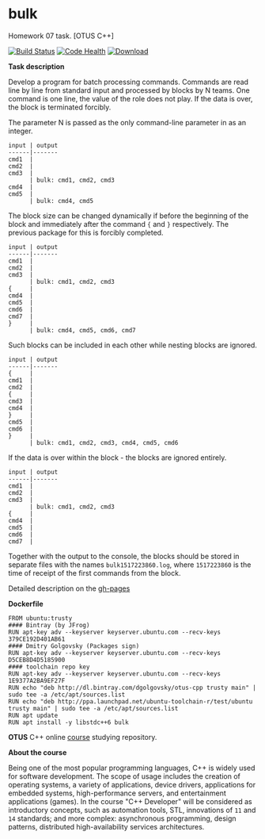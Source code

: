 # bulk
Homework 07 task. [OTUS C++]

[![Build Status](https://travis-ci.org/DGolgovsky/bulk.svg?branch=master)](https://travis-ci.org/DGolgovsky/bulk)
[![Code Health](https://landscape.io/github/DGolgovsky/bulk/master/landscape.svg?style=flat)](https://landscape.io/github/DGolgovsky/bulk/master)
[ ![Download](https://api.bintray.com/packages/dgolgovsky/otus-cpp/bulk/images/download.svg) ](https://bintray.com/dgolgovsky/otus-cpp/bulk/_latestVersion)

**Task description**

Develop a program for batch processing commands. Commands are read line by line from standard input and processed by blocks by N teams. One command is one line, the value of the role does not play. If the data is over, the block is terminated forcibly.

The parameter N is passed as the only command-line parameter in
as an integer.
```
input | output
------|-------
cmd1  |
cmd2  |
cmd3  |
      | bulk: cmd1, cmd2, cmd3
cmd4  |
cmd5  |
      | bulk: cmd4, cmd5
```

The block size can be changed dynamically if before the beginning of the block and immediately after the command `{` and `}` respectively. The previous package for
this is forcibly completed.
```
input | output
------|-------
cmd1  |
cmd2  |
cmd3  |
      | bulk: cmd1, cmd2, cmd3
{     |
cmd4  |
cmd5  |
cmd6  |
cmd7  |
}     |
      | bulk: cmd4, cmd5, cmd6, cmd7
```

Such blocks can be included in each other while nesting blocks are ignored.
```
input | output
------|-------
{     |
cmd1  |
cmd2  |
{     |
cmd3  |
cmd4  |
}     |
cmd5  |
cmd6  |
}     |
      | bulk: cmd1, cmd2, cmd3, cmd4, cmd5, cmd6
```

If the data is over within the block - the blocks are ignored entirely.
```
input | output
------|-------
cmd1  |
cmd2  |
cmd3  |
      | bulk: cmd1, cmd2, cmd3
{     |
cmd4  |
cmd5  |
cmd6  |
cmd7  |
```

Together with the output to the console, the blocks should be stored in separate files with the names `bulk1517223860.log`, where `1517223860` is the time of receipt of the first commands from the block.

Detailed description on the [gh-pages](https://dgolgovsky.github.io/bulk/)

**Dockerfile**
```
FROM ubuntu:trusty
#### Bintray (by JFrog) 
RUN apt-key adv --keyserver keyserver.ubuntu.com --recv-keys 379CE192D401AB61
#### Dmitry Golgovsky (Packages sign) 
RUN apt-key adv --keyserver keyserver.ubuntu.com --recv-keys D5CEB8D4D5185900
#### toolchain repo key
RUN apt-key adv --keyserver keyserver.ubuntu.com --recv-keys 1E9377A2BA9EF27F
RUN echo "deb http://dl.bintray.com/dgolgovsky/otus-cpp trusty main" | sudo tee -a /etc/apt/sources.list
RUN echo "deb http://ppa.launchpad.net/ubuntu-toolchain-r/test/ubuntu trusty main" | sudo tee -a /etc/apt/sources.list
RUN apt update
RUN apt install -y libstdc++6 bulk
```

**OTUS** C++ online [course](https://otus.ru/lessons/razrabotchik-c++/) studying repository.

**About the course**

Being one of the most popular programming languages, C++ is widely used for software development. The scope of usage includes the creation of operating systems, a variety of applications, device drivers, applications for embedded systems, high-performance servers, and entertainment applications (games).
In the course "C++ Developer" will be considered as introductory concepts, such as automation tools, STL, innovations of `11` and `14` standards; and more complex: asynchronous programming, design patterns, distributed high-availability services architectures.
